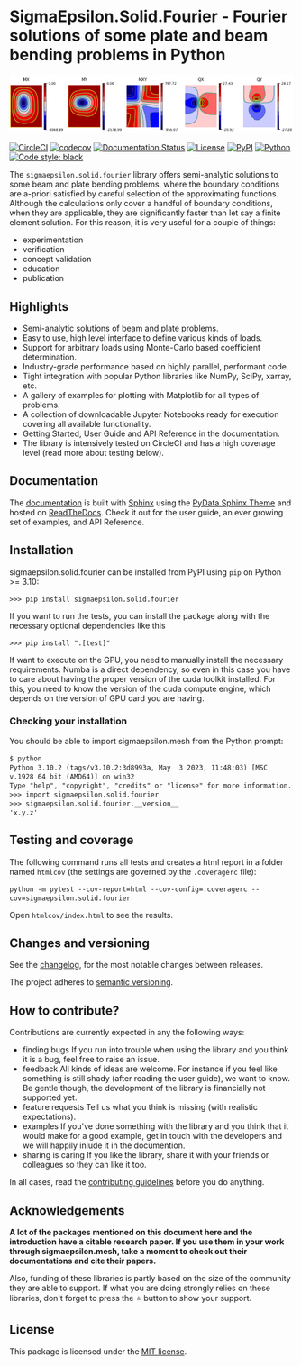 # **SigmaEpsilon.Solid.Fourier** - Fourier solutions of some plate and beam bending problems in Python

![ ](https://github.com/sigma-epsilon/sigmaepsilon.solid.fourier/blob/main/logo.png?raw=true)

[![CircleCI](https://dl.circleci.com/status-badge/img/gh/sigma-epsilon/sigmaepsilon.solid.fourier/tree/main.svg?style=shield)](https://dl.circleci.com/status-badge/redirect/gh/sigma-epsilon/sigmaepsilon.solid.fourier/tree/main)
[![codecov](https://codecov.io/gh/sigma-epsilon/sigmaepsilon.solid.fourier/graph/badge.svg?token=7JKJ3HHSX3)](https://codecov.io/gh/sigma-epsilon/sigmaepsilon.solid.fourier)
[![Documentation Status](https://readthedocs.org/projects/sigmaepsilonsolidfourier/badge/?version=latest)](https://sigmaepsilonsolidfourier.readthedocs.io/en/latest/?badge=latest)
[![License](https://img.shields.io/badge/License-MIT-yellow.svg)](https://opensource.org/licenses/MIT)
[![PyPI](https://badge.fury.io/py/sigmaepsilon.solid.fourier.svg)](https://pypi.org/project/sigmaepsilon.solid.fourier)
[![Python](https://img.shields.io/badge/python-3.10%E2%80%923.11-blue)](https://www.python.org)
[![Code style: black](https://img.shields.io/badge/code%20style-black-000000.svg)](https://github.com/psf/black)

The `sigmaepsilon.solid.fourier` library offers semi-analytic solutions to some beam and plate bending problems, where the boundary conditions are a-priori satisfied by careful selection of the approximating functions. Although the calculations only cover a handful of boundary conditions, when they are applicable, they are significantly faster than let say a finite element solution. For this reason, it is very useful for a couple of things:

* experimentation
* verification
* concept validation
* education
* publication

## Highlights

* Semi-analytic solutions of beam and plate problems.
* Easy to use, high level interface to define various kinds of loads.
* Support for arbitrary loads using Monte-Carlo based coefficient determination.
* Industry-grade performance based on highly parallel, performant code.
* Tight integration with popular Python libraries like NumPy, SciPy, xarray, etc.
* A gallery of examples for plotting with Matplotlib for all types of problems.
* A collection of downloadable Jupyter Notebooks ready for execution covering all available functionality.
* Getting Started, User Guide and API Reference in the documentation.
* The library is intensively tested on CircleCI and has a high coverage level (read more about testing below).

## Documentation

The [documentation](https://sigmaepsilonsolidfourier.readthedocs.io/en/latest/) is built with [Sphinx](https://www.sphinx-doc.org/en/master/) using the [PyData Sphinx Theme](https://pydata-sphinx-theme.readthedocs.io/en/stable/index.html) and hosted on [ReadTheDocs](https://readthedocs.org/). Check it out for the user guide, an ever growing set of examples, and API Reference.

## Installation

sigmaepsilon.solid.fourier can be installed from PyPI using `pip` on Python >= 3.10:

```console
>>> pip install sigmaepsilon.solid.fourier
```

If you want to run the tests, you can install the package along with the necessary optional dependencies like this

```console
>>> pip install ".[test]"
```

If want to execute on the GPU, you need to manually install the necessary requirements. Numba is a direct dependency, so even in this case you have to care about having the proper version of the cuda toolkit installed. For this, you need to know the version of the cuda compute engine, which depends on the version of GPU card you are having.

### Checking your installation

You should be able to import sigmaepsilon.mesh from the Python prompt:

```console
$ python
Python 3.10.2 (tags/v3.10.2:3d8993a, May  3 2023, 11:48:03) [MSC v.1928 64 bit (AMD64)] on win32
Type "help", "copyright", "credits" or "license" for more information.
>>> import sigmaepsilon.solid.fourier
>>> sigmaepsilon.solid.fourier.__version__
'x.y.z'
```

## Testing and coverage

The following command runs all tests and creates a html report in a folder named `htmlcov` (the settings are governed by the `.coveragerc` file):

```console
python -m pytest --cov-report=html --cov-config=.coveragerc --cov=sigmaepsilon.solid.fourier
```

Open `htmlcov/index.html` to see the results.

## Changes and versioning

See the [changelog](CHANGELOG.md), for the most notable changes between releases.

The project adheres to [semantic versioning](https://semver.org/).

## How to contribute?

Contributions are currently expected in any the following ways:

* finding bugs
  If you run into trouble when using the library and you think it is a bug, feel free to raise an issue.
* feedback
  All kinds of ideas are welcome. For instance if you feel like something is still shady (after reading the user guide), we want to know. Be gentle though, the development of the library is financially not supported yet.
* feature requests
  Tell us what you think is missing (with realistic expectations).
* examples
  If you've done something with the library and you think that it would make for a good example, get in touch with the developers and we will happily inlude it in the documention.
* sharing is caring
  If you like the library, share it with your friends or colleagues so they can like it too.

In all cases, read the [contributing guidelines](CONTRIBUTING.md) before you do anything.

## Acknowledgements

**A lot of the packages mentioned on this document here and the introduction have a citable research paper. If you use them in your work through sigmaepsilon.mesh, take a moment to check out their documentations and cite their papers.**

Also, funding of these libraries is partly based on the size of the community they are able to support. If what you are doing strongly relies on these libraries, don't forget to press the :star: button to show your support.

## License

This package is licensed under the [MIT license](LICENSE.txt).
